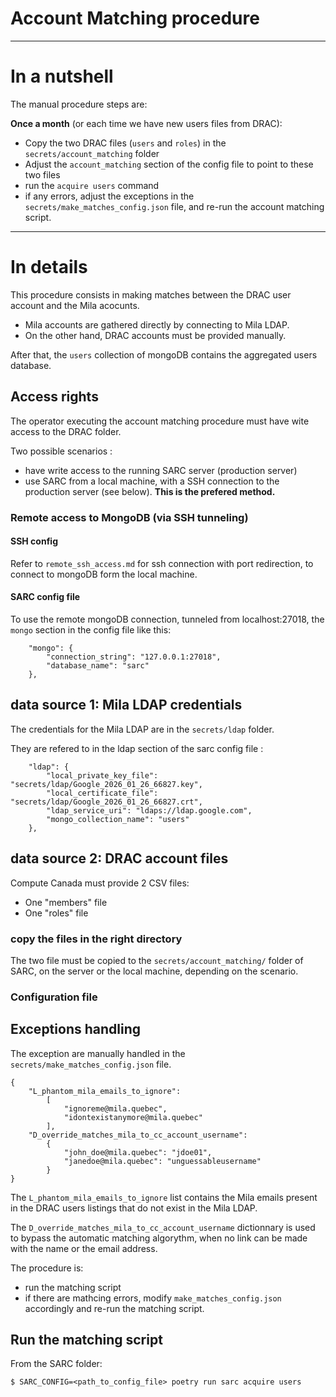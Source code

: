 # Account Matching procedure

---
# In a nutshell

The manual procedure steps are:

**Once a month** (or each time we have new users files from DRAC):

- Copy the two DRAC files (`users` and `roles`) in the `secrets/account_matching` folder
- Adjust the `account_matching` section of the config file to point to these two files 
- run the `acquire users` command
- if any errors, adjust the exceptions in the `secrets/make_matches_config.json` file, and re-run the account matching script.

---
# In details

This procedure consists in making matches between the DRAC user account and the Mila acocunts.

- Mila accounts are gathered directly by connecting to Mila LDAP. 
- On the other hand, DRAC accounts must be provided manually.

After that, the `users` collection of mongoDB contains the aggregated users database.

## Access rights

The operator executing the account matching procedure must have wite access to the DRAC folder.

Two possible scenarios : 

- have write access to the running SARC server (production server)
- use SARC from a local machine, with a SSH connection to the production server (see below). **This is the prefered method.**

### Remote access to MongoDB (via SSH tunneling) 

#### SSH config
Refer to `remote_ssh_access.md` for ssh connection with port redirection, to connect to mongoDB form the local machine.

#### SARC config file
To use the remote mongoDB connection, tunneled from localhost:27018, the `mongo` section in the config file like this:

```
    "mongo": {
        "connection_string": "127.0.0.1:27018",
        "database_name": "sarc"
    },
```

## data source 1: Mila LDAP credentials

The credentials for the Mila LDAP are in the `secrets/ldap` folder.

They are refered to in the ldap section of the sarc config file :
```
    "ldap": {
        "local_private_key_file": "secrets/ldap/Google_2026_01_26_66827.key",
        "local_certificate_file": "secrets/ldap/Google_2026_01_26_66827.crt",
        "ldap_service_uri": "ldaps://ldap.google.com",
        "mongo_collection_name": "users"
    },

```

## data source 2: DRAC account files

Compute Canada must provide 2 CSV files:
- One "members" file
- One "roles" file 

### copy the files in the right directory

The two file must be copied to the `secrets/account_matching/` folder of SARC, on the server or the local machine, depending on the scenario. 

### Configuration file



## Exceptions handling

The exception are manually handled in the `secrets/make_matches_config.json` file.

```
{
    "L_phantom_mila_emails_to_ignore":
        [
            "ignoreme@mila.quebec",
            "idontexistanymore@mila.quebec"
        ],
    "D_override_matches_mila_to_cc_account_username":
        {
            "john_doe@mila.quebec": "jdoe01",
            "janedoe@mila.quebec": "unguessableusername"
        }
}
```
The `L_phantom_mila_emails_to_ignore` list contains the Mila emails present in the DRAC users listings that do not exist in the Mila LDAP.

The `D_override_matches_mila_to_cc_account_username` dictionnary is used to bypass the automatic matching algorythm, when no link can be made with the name or the email address.

The procedure is:
- run the matching script
- if there are mathcing errors, modify `make_matches_config.json` accordingly and re-run the matching script.

## Run the matching script

From the SARC folder:
```
$ SARC_CONFIG=<path_to_config_file> poetry run sarc acquire users
```